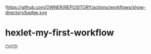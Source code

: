 !https://github.com/OWNER/REPOSITORY/actions/workflows/show-directory/badge.svg


# hexlet-my-first-workflow
CI/CD
